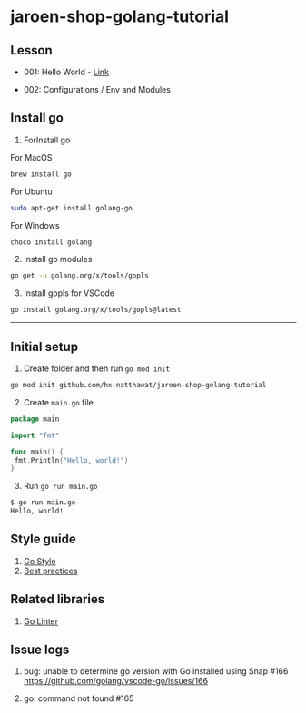 # jaroen-shop-golang-tutorial

## Lesson

- 001: Hello World - [Link](https://github.com/hx-natthawat/jaroen-shop-golang-tutorial/commit/b6064836a1ceb268b27235dcb762e82acb49d0ce)

- 002: Configurations / Env and Modules

## Install go

1. ForInstall go

For MacOS

```bash
brew install go
```

For Ubuntu

```bash
sudo apt-get install golang-go
```

For Windows

```bash
choco install golang
```

2. Install go modules

```bash
go get -u golang.org/x/tools/gopls
```

3. Install gopls for VSCode

```bash
go install golang.org/x/tools/gopls@latest
```

---

## Initial setup

1. Create folder and then run `go mod init`

```bash
go mod init github.com/hx-natthawat/jaroen-shop-golang-tutorial
```

2. Create `main.go` file

```go
package main

import "fmt"

func main() {
 fmt.Println("Hello, world!")
}
```

3. Run `go run main.go`

```bash
$ go run main.go
Hello, world!
```

## Style guide

1. [Go Style](https://google.github.io/styleguide/go/)
2. [Best practices](https://google.github.io/styleguide/go/best-practices)

## Related libraries

1. [Go Linter](https://go.dev/wiki/CodeReviewComments)

## Issue logs

1. bug: unable to determine go version with Go installed using Snap #166
   <https://github.com/golang/vscode-go/issues/166>

2. go: command not found #165
